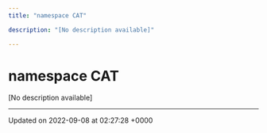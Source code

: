 ```yaml
---
title: "namespace CAT"

description: "[No description available]"

---
```


# namespace CAT

[No description available]






-------------------------------

Updated on 2022-09-08 at 02:27:28 +0000